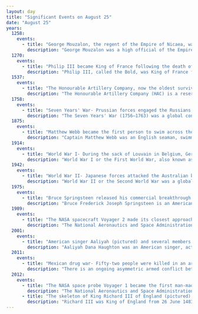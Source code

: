 ```yaml
---
layout: day
title: "Significant Events on August 25"
date: "August 25"
years:
  1258:
    events:
      - title: "George Mouzalon, the regent of the Empire of Nicaea, was assassinated as part of a conspiracy led by nobles under the future emperor Michael VIII Palaiologos."
        description: "George Mouzalon was a high official of the Empire of Nicaea under Theodore II Laskaris."
  1270:
    events:
      - title: "Philip III became King of France following the death of his father Louis IX during the Eighth Crusade."
        description: "Philip III, called the Bold, was King of France from 1270 until his death in 1285. His father, Louis IX, died in Tunis during the Eighth Crusade. Philip, who was accompanying him, returned to France and was anointed king at Reims in 1271."
  1537:
    events:
      - title: "The Honourable Artillery Company, now the oldest surviving regiment in the British Army, was granted a royal charter by Henry VIII."
        description: "The Honourable Artillery Company (HAC) is a reserve regiment in the British Army. Incorporated by royal charter in 1537 by King Henry VIII, it is the oldest regiment in the British Army and is considered the second-oldest military unit in the world. Today, it is also a charity whose purpose is to attend to the 'better defence of the realm', primarily through supporting the HAC regiment. The word 'artillery' in 'Honourable Artillery Company' does not have the current meaning that is generally associated with it, but dates from a time when in the English language that word meant any projectile, for example arrows shot from a bow. The equivalent form of words in modern English would be either 'Honourable Infantry Company' or 'Honourable Military Company'."
  1758:
    events:
      - title: "Seven Years' War- Prussian forces engaged the Russians at the Battle of Zorndorf in present-day Sarbinowo, Poland."
        description: "The Seven Years' War (1756–1763) was a global conflict involving most of the European great powers, fought primarily in Europe and the Americas. One of the opposing alliances was led by Great Britain and Prussia. The other alliance was led by France and Austria, backed by Spain, Saxony, Sweden, and Russia. The French and Indian War (1754–1763), the Anglo-Spanish War (1762–1763), and the Spanish–Portuguese War (1762–1763) were all parts of the Seven Years' War."
  1875:
    events:
      - title: "Matthew Webb became the first person to swim across the English Channel, doing so in approximately 21 hours 40 minutes."
        description: "Captain Matthew Webb was an English seaman, swimmer and stuntman who became the first person to swim the English Channel without the use of artificial aids. Webb increased the popularity of swimming in England."
  1914:
    events:
      - title: "World War I- During the sack of Louvain in Belgium, German troops burned the town's Catholic university, destroying several medieval manuscripts."
        description: "World War I or the First World War, also known as the Great War, was a global conflict between two coalitions- the Allies and the Central Powers. Fighting took place mainly in Europe and the Middle East, as well as in parts of Africa and the Asia-Pacific, and in Europe was characterised by trench warfare; the widespread use of artillery, machine guns, and chemical weapons (gas); and the introductions of tanks and aircraft. World War I was one of the deadliest conflicts in history, resulting in an estimated 10 million military dead and more than 20 million wounded, plus some 10 million civilian dead from causes including genocide. The movement of large numbers of people was a major factor in the deadly Spanish flu pandemic."
  1942:
    events:
      - title: "World War II- Japanese forces attacked the Australian base at Milne Bay on the eastern tip of New Guinea."
        description: "World War II or the Second World War was a global conflict between two coalitions- the Allies and the Axis powers. Nearly all of the world's countries participated, with many nations mobilising all resources in pursuit of total war. Tanks and aircraft played major roles, enabling the strategic bombing of cities and delivery of the first and only nuclear weapons ever used in war. World War II was the deadliest conflict in history, resulting in 70 to 85 million deaths, more than half of which were civilians. Millions died in genocides, including the Holocaust, and by massacres, starvation, and disease. After the Allied victory, Germany, Austria, Japan, and Korea were occupied, and German and Japanese leaders were tried for war crimes."
  1975:
    events:
      - title: "Bruce Springsteen released his commercial breakthrough album, Born to Run."
        description: "Bruce Frederick Joseph Springsteen is an American rock singer, songwriter, and guitarist. Nicknamed 'the Boss', he has released 21 studio albums spanning over six decades, most featuring the E Street Band, his backing band since 1972. Springsteen is a pioneer of heartland rock, combining commercially successful rock with poetic, socially conscious lyrics which reflect working class American life. He is known for his descriptive lyrics and energetic concerts, which sometimes last over four hours."
  1989:
    events:
      - title: "The NASA spacecraft Voyager 2 made its closest approach to Neptune and provided definitive proof of the existence of the planet's rings (pictured)."
        description: "The National Aeronautics and Space Administration is an independent agency of the US federal government responsible for the United States' civil space program, aeronautics research and space research. Established in 1958, it succeeded the National Advisory Committee for Aeronautics (NACA) to give the US space development effort a distinct civilian orientation, emphasizing peaceful applications in space science. It has since led most of America's space exploration programs, including Project Mercury, Project Gemini, the 1968–1972 Apollo Moon landing missions, the Skylab space station, and the Space Shuttle. Currently, NASA supports the International Space Station (ISS) along with the Commercial Crew Program, and oversees the development of the Orion spacecraft and the Space Launch System for the lunar Artemis program."
  2001:
    events:
      - title: "American singer Aaliyah (pictured) and several members of her record company were killed when their overloaded aircraft crashed shortly after takeoff from Marsh Harbour Airport in The Bahamas."
        description: "Aaliyah Dana Haughton was an American singer, actress, dancer, and model. She has been credited with helping to redefine contemporary R&B, pop, and hip hop, earning her the nicknames the 'Princess of R&B' and 'Queen of Urban Pop'."
  2011:
    events:
      - title: "Mexican drug war- Fifty-two people were killed in an arson attack at a casino in Monterrey, Mexico."
        description: "There is an ongoing asymmetric armed conflict between the Mexican government and various drug trafficking syndicates. When the Mexican military intervened in 2006, the government's main objective was to reduce drug-related violence. The Mexican government has asserted that its primary focus is dismantling the cartels and preventing drug trafficking. The conflict has been described as the Mexican theater of the global war on drugs, as led by the United States federal government."
  2012:
    events:
      - title: "The NASA space probe Voyager 1 became the first man-made object to enter interstellar space."
        description: "The National Aeronautics and Space Administration is an independent agency of the US federal government responsible for the United States' civil space program, aeronautics research and space research. Established in 1958, it succeeded the National Advisory Committee for Aeronautics (NACA) to give the US space development effort a distinct civilian orientation, emphasizing peaceful applications in space science. It has since led most of America's space exploration programs, including Project Mercury, Project Gemini, the 1968–1972 Apollo Moon landing missions, the Skylab space station, and the Space Shuttle. Currently, NASA supports the International Space Station (ISS) along with the Commercial Crew Program, and oversees the development of the Orion spacecraft and the Space Launch System for the lunar Artemis program."
      - title: "The skeleton of King Richard III of England (pictured) was discovered under a car park in Leicester."
        description: "Richard III was King of England from 26 June 1483 until his death in 1485. He was the last king of the Plantagenet dynasty and its cadet branch the House of York. His defeat and death at the Battle of Bosworth Field marked the end of the Middle Ages in England."
---
```

